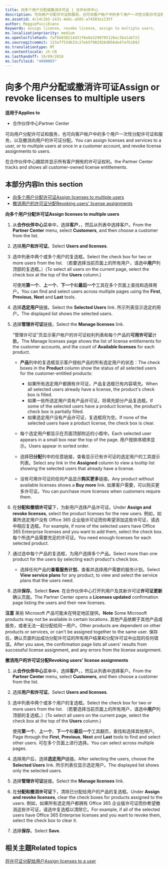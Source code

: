 ```yaml
---
title: 向多个用户分配或撤消许可证 | 合作伙伴中心
description: 可向用户分配许可证和服务，也可向客户帐户中的多个用户一次性分配许可证和服务，以及撤消向用户的许可证分配。
ms.assetid: 4c14c2b5-1431-4e6c-a505-a74503e1235f
author: MaggiePucciEvans
Keywords: assign license, revoke license, assign to multiple users,
ms.localizationpriority: medium
ms.openlocfilehash: fafbb038214d31f6e0a3298705128ac3ba1ab722
ms.sourcegitcommit: 123a7f53d633c27eb5f982926d856de47afb1042
ms.translationtype: MT
ms.contentlocale: zh-CN
ms.lasthandoff: 10/09/2018
ms.locfileid: "4490003"
---
```

# <a name="assign-or-revoke-licenses-to-multiple-users"></a><span data-ttu-id="05a59-103">向多个用户分配或撤消许可证</span><span class="sxs-lookup"><span data-stu-id="05a59-103">Assign or revoke licenses to multiple users</span></span>

**<span data-ttu-id="05a59-104">适用于</span><span class="sxs-lookup"><span data-stu-id="05a59-104">Applies to</span></span>**

-  <span data-ttu-id="05a59-105">合作伙伴中心</span><span class="sxs-lookup"><span data-stu-id="05a59-105">Partner Center</span></span>

<span data-ttu-id="05a59-106">可向用户分配许可证和服务，也可向客户帐户中的多个用户一次性分配许可证和服务，以及撤消向用户的许可证分配。</span><span class="sxs-lookup"><span data-stu-id="05a59-106">You can assign licenses and services to a user, or to multiple users at once in a customer account, and revoke license assignments to users.</span></span>

<span data-ttu-id="05a59-107">在合作伙伴中心跟踪并显示所有客户拥有的许可证权利。</span><span class="sxs-lookup"><span data-stu-id="05a59-107">the Partner Center tracks and shows all customer-owned license entitlements.</span></span>

## <a name="in-this-section"></a><span data-ttu-id="05a59-108">本部分内容</span><span class="sxs-lookup"><span data-stu-id="05a59-108">In this section</span></span>


-   [<span data-ttu-id="05a59-109">向多个用户分配许可证</span><span class="sxs-lookup"><span data-stu-id="05a59-109">Assign licenses to multiple users</span></span>](#assign-licenses-to-groups)
-   [<span data-ttu-id="05a59-110">撤消用户的许可证分配</span><span class="sxs-lookup"><span data-stu-id="05a59-110">Revoking users' license assignments</span></span>](#revoking-licenses)

<a href="" id="assign-licenses-to-groups"></a>
<span data-ttu-id="05a59-111">**向多个用户分配许可证**</span><span class="sxs-lookup"><span data-stu-id="05a59-111">**Assign licenses to multiple users**</span></span>

1.  <span data-ttu-id="05a59-112">从**合作伙伴中心**菜单中，选择**客户**，，然后从列表中选择客户。</span><span class="sxs-lookup"><span data-stu-id="05a59-112">From the **Partner Center** menu, select **Customers**, and then choose a customer from the list.</span></span>
2.  <span data-ttu-id="05a59-113">选择**用户和许可证**。</span><span class="sxs-lookup"><span data-stu-id="05a59-113">Select **Users and licenses**.</span></span>
3.  <span data-ttu-id="05a59-114">选中列表中两个或多个用户的复选框。</span><span class="sxs-lookup"><span data-stu-id="05a59-114">Select the check box for two or more users from the list.</span></span> <span data-ttu-id="05a59-115">（若要选择当前页面上的所有用户，请选中**用户**列顶部的复选框。）</span><span class="sxs-lookup"><span data-stu-id="05a59-115">(To select all users on the current page, select the check box at the top of the **Users** column.)</span></span>

    <span data-ttu-id="05a59-116">可使用**第一个**、**上一个**、**下一个**和**最后一个**工具在多个页面上查找和选择用户。</span><span class="sxs-lookup"><span data-stu-id="05a59-116">You can find and select users across multiple pages using the **First**, **Previous**, **Next** and **Last** tools.</span></span>

4.  <span data-ttu-id="05a59-117">选择**选定用户**链接。</span><span class="sxs-lookup"><span data-stu-id="05a59-117">Select the **Selected Users** link.</span></span> <span data-ttu-id="05a59-118">所示列表显示选定的用户。</span><span class="sxs-lookup"><span data-stu-id="05a59-118">The displayed list shows the selected users.</span></span>
5.  <span data-ttu-id="05a59-119">选择**管理许可证**链接。</span><span class="sxs-lookup"><span data-stu-id="05a59-119">Select the **Manage licenses** link.</span></span>

    <span data-ttu-id="05a59-120">“管理许可证”页显示客户帐户的许可证权利列表和每个产品的**可用许可证**计数。</span><span class="sxs-lookup"><span data-stu-id="05a59-120">The Manage licenses page shows the list of license entitlements for the customer accounts, and the count of **Available licenses** for each product.</span></span>

    -   <span data-ttu-id="05a59-121">**产品**列中的复选框显示客户授权产品的所有选定用户的状态：</span><span class="sxs-lookup"><span data-stu-id="05a59-121">The check boxes in the **Product** column show the status of all selected users for the customer-entitled products:</span></span>

        -   <span data-ttu-id="05a59-122">如果所有选定用户都拥有许可证，产品复选框已有内容填充。</span><span class="sxs-lookup"><span data-stu-id="05a59-122">When all selected users already have a license, the product's check box is filled.</span></span>
        -   <span data-ttu-id="05a59-123">如果一些所选定用户具有产品许可证，将填充部分产品复选框。</span><span class="sxs-lookup"><span data-stu-id="05a59-123">If some of the selected users have a product license, the product's check box is partially filled.</span></span>
        -   <span data-ttu-id="05a59-124">如果选定用户没有产品许可证，复选框将为空。</span><span class="sxs-lookup"><span data-stu-id="05a59-124">If none of the selected users have a product license, the check box is clear.</span></span>
    -   <span data-ttu-id="05a59-125">每个选定用户都显示在页面顶部附近的小框中。</span><span class="sxs-lookup"><span data-stu-id="05a59-125">Each selected user appears in a small box near the top of the page.</span></span> <span data-ttu-id="05a59-126">用户按排序顺序显示。</span><span class="sxs-lookup"><span data-stu-id="05a59-126">Users appear in sorted order.</span></span>

    -   <span data-ttu-id="05a59-127">选择**已分配**列中的任意链接，查看显示已有许可证的选定用户的工具提示列表。</span><span class="sxs-lookup"><span data-stu-id="05a59-127">Select any link in the **Assigned** column to view a tooltip list showing the selected users that already have a license.</span></span>

    -   <span data-ttu-id="05a59-128">没有可用许可证的任何产品显示**购买更多**链接。</span><span class="sxs-lookup"><span data-stu-id="05a59-128">Any product without available licenses shows a **Buy more** link.</span></span> <span data-ttu-id="05a59-129">如果客户需要，可以购买更多许可证。</span><span class="sxs-lookup"><span data-stu-id="05a59-129">You can purchase more licenses when customers require them.</span></span>

6.  <span data-ttu-id="05a59-130">在**分配和撤销许可证**下，为新用户选择产品许可证。</span><span class="sxs-lookup"><span data-stu-id="05a59-130">Under **Assign and revoke licenses**, select the product licenses for the new users.</span></span> <span data-ttu-id="05a59-131">例如，如果所选定用户没有 Office 365 企业版许可证而你希望添加这些许可证，请选中相应复选框。</span><span class="sxs-lookup"><span data-stu-id="05a59-131">For example, if none of the selected users have Office 365 Enterprise licenses and you want to add them, select the check box.</span></span> <span data-ttu-id="05a59-132">每个所选产品需要充足的许可证。</span><span class="sxs-lookup"><span data-stu-id="05a59-132">You need enough licenses for each selected product.</span></span>
7.  <span data-ttu-id="05a59-133">通过选中每个产品的复选框，为用户选择多个产品。</span><span class="sxs-lookup"><span data-stu-id="05a59-133">Select more than one product for the users by selecting each product's check box.</span></span>
    -   <span data-ttu-id="05a59-134">选择任何产品的**查看服务计划**，查看并选择用户需要的服务计划。</span><span class="sxs-lookup"><span data-stu-id="05a59-134">Select **View service plans** for any product, to view and select the service plans that the users need.</span></span>

8.  <span data-ttu-id="05a59-135">选择**保存**。</span><span class="sxs-lookup"><span data-stu-id="05a59-135">Select **Save**.</span></span> <span data-ttu-id="05a59-136">在合作伙伴中心打开列用户及其新许可证**许可证更新**确认页面。</span><span class="sxs-lookup"><span data-stu-id="05a59-136">The Partner Center opens a **Licenses updated** confirmation page listing the users and their new licenses.</span></span>

<span data-ttu-id="05a59-137">**注意** 某些 Microsoft 产品可能未在特定地区提供。</span><span class="sxs-lookup"><span data-stu-id="05a59-137">**Note**  Some Microsoft products may not be available in certain locations.</span></span> <span data-ttu-id="05a59-138">其他产品依赖于其他产品或服务，或者无法一起分配给同一用户。</span><span class="sxs-lookup"><span data-stu-id="05a59-138">Other products are dependent on other products or services, or can't be assigned together to the same user.</span></span> <span data-ttu-id="05a59-139">保存后，确认页面列出成功分配许可证的所有用户结果和分配许可证中出现的任何错误。</span><span class="sxs-lookup"><span data-stu-id="05a59-139">After you save, the confirmation page lists all users' results from successful license assignment, and any errors from the license assignment.</span></span>

 

<a href="" id="revoking-licenses"></a>
<span data-ttu-id="05a59-140">**撤消用户的许可证分配**</span><span class="sxs-lookup"><span data-stu-id="05a59-140">**Revoking users' license assignments**</span></span>

1.  <span data-ttu-id="05a59-141">从**合作伙伴中心**菜单中，选择**客户**，，然后从列表中选择客户。</span><span class="sxs-lookup"><span data-stu-id="05a59-141">From the **Partner Center** menu, select **Customers**, and then choose a customer from the list.</span></span>
2.  <span data-ttu-id="05a59-142">选择**用户和许可证**。</span><span class="sxs-lookup"><span data-stu-id="05a59-142">Select **Users and licenses**.</span></span>
3.  <span data-ttu-id="05a59-143">选中列表中两个或多个用户的复选框。</span><span class="sxs-lookup"><span data-stu-id="05a59-143">Select the check box for two or more users from the list.</span></span> <span data-ttu-id="05a59-144">（若要选择当前页面上的所有用户，请选中**用户**列顶部的复选框。）</span><span class="sxs-lookup"><span data-stu-id="05a59-144">(To select all users on the current page, select the check box at the top of the **Users** column.)</span></span>

    <span data-ttu-id="05a59-145">使用**第一个**、**上一个**、**下一个**和**最后一个**工具翻页，查找和选择其他用户。</span><span class="sxs-lookup"><span data-stu-id="05a59-145">Page through the **First**, **Previous**, **Next** and **Last** tools to find and select other users.</span></span> <span data-ttu-id="05a59-146">可在多个页面上进行选择。</span><span class="sxs-lookup"><span data-stu-id="05a59-146">You can select across multiple pages.</span></span>

4.  <span data-ttu-id="05a59-147">选择用户后，选择**选定用户**链接。</span><span class="sxs-lookup"><span data-stu-id="05a59-147">After selecting the users, choose the **Selected Users** link.</span></span> <span data-ttu-id="05a59-148">所示列表仅显示选定用户。</span><span class="sxs-lookup"><span data-stu-id="05a59-148">The displayed list shows only the selected users.</span></span>
5.  <span data-ttu-id="05a59-149">选择**管理许可证**链接。</span><span class="sxs-lookup"><span data-stu-id="05a59-149">Select the **Manage licenses** link.</span></span>
6.  <span data-ttu-id="05a59-150">在**分配和撤消许可证**下，清除已分配给用户的产品的复选框。</span><span class="sxs-lookup"><span data-stu-id="05a59-150">Under **Assign and revoke licenses**, clear the check boxes for products assigned to the users.</span></span> <span data-ttu-id="05a59-151">例如，如果所有选定用户都拥有 Office 365 企业版许可证而你希望撤消这些许可证，请选中复选框以清除它。</span><span class="sxs-lookup"><span data-stu-id="05a59-151">For example, if all of the selected users have Office 365 Enterprise licenses and you want to revoke them, select the check box to clear it.</span></span>
7.  <span data-ttu-id="05a59-152">选择**保存**。</span><span class="sxs-lookup"><span data-stu-id="05a59-152">Select **Save**.</span></span>

## <a name="related-topics"></a><span data-ttu-id="05a59-153">相关主题</span><span class="sxs-lookup"><span data-stu-id="05a59-153">Related topics</span></span>


[<span data-ttu-id="05a59-154">将许可证分配给用户</span><span class="sxs-lookup"><span data-stu-id="05a59-154">Assign licenses to a user</span></span>](assign-licenses-to-users.md)

 

 



